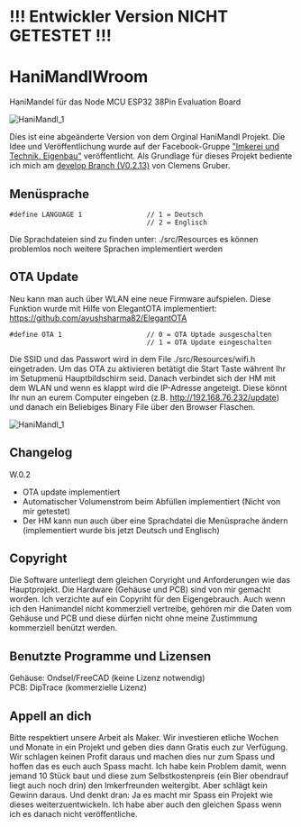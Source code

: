 # !!! Entwickler Version NICHT GETESTET !!!
# HaniMandlWroom
HaniMandel für das Node MCU ESP32 38Pin Evaluation Board<br>

![HaniMandl_1](./Hardware/Gehäuse/Bilder/HaniMandl_1.jpg)

Dies ist eine abgeänderte Version von dem Orginal HaniMandl Projekt. Die Idee und Veröffentlichung wurde auf der Facebook-Gruppe ["Imkerei und Technik. Eigenbau"](https://www.facebook.com/groups/139671009967454) veröffentlicht.
Als Grundlage für dieses Projekt bediente ich mich am [develop Branch (V0.2.13)](https://github.com/ClemensGruber/hani-mandl/tree/develop) von Clemens Gruber.

## Menüsprache
```
#define LANGUAGE 1                // 1 = Deutsch
                                  // 2 = Englisch
```
Die Sprachdateien sind zu finden unter: ./src/Resources
es können problemlos noch weitere Sprachen implementiert werden

## OTA Update
Neu kann man auch über WLAN eine neue Firmware aufspielen.
Diese Funktion wurde mit Hilfe von ElegantOTA implementiert: https://github.com/ayushsharma82/ElegantOTA
```
#define OTA 1                     // 0 = OTA Uptade ausgeschalten
                                  // 1 = OTA Update eingeschalten
```
Die SSID und das Passwort wird in dem File ./src/Resources/wifi.h eingetraden.
Um das OTA zu aktivieren betätigt die Start Taste währent Ihr im Setupmenü Hauptbildschirm seid. Danach verbindet sich der HM mit dem WLAN und wenn es klappt wird die IP-Adresse angeteigt.
Diese könnt Ihr nun an eurem Computer eingeben (z.B. http://192.168.76.232/update) und danach ein Beliebiges Binary File über den Browser Flaschen.  

![HaniMandl_1](./Hardware/Gehäuse/Bilder/OTA_1.jpg)





## Changelog
W.0.2
- OTA update implementiert
- Automatischer Volumenstrom beim Abfüllen implementiert (Nicht von mir getestet)
- Der HM kann nun auch über eine Sprachdatei die Menüsprache ändern (implementiert wurde bis jetzt Deutsch und Englisch)

## Copyright

Die Software unterliegt dem gleichen Coryright und Anforderungen wie das Hauptprojekt.
Die Hardware (Gehäuse und PCB) sind von mir gemacht worden. Ich verzichte auf ein Copyriht für den Eigengebrauch. Auch wenn ich den Hanimandel nicht kommerziell vertreibe, gehören mir die Daten vom Gehäuse und PCB und diese dürfen nicht ohne meine Zustimmung kommerziell benützt werden.

## Benutzte Programme und Lizensen

Gehäuse: Ondsel/FreeCAD (keine Lizenz notwendig)<br>
PCB: DipTrace (kommerzielle Lizenz)

## Appell an dich

Bitte respektiert unsere Arbeit als Maker. Wir investieren etliche Wochen und Monate in ein Projekt und geben dies dann Gratis euch zur Verfügung. Wir schlagen keinen Profit daraus und machen dies nur zum Spass und hoffen das es euch auch Spass macht. Ich habe kein Problem damit, wenn jemand 10 Stück baut und diese zum Selbstkostenpreis (ein Bier obendrauf liegt auch noch drin) den Imkerfreunden weitergibt. Aber schlägt kein Gewinn daraus.
Und denkt dran: Ja es macht mir Spass ein Projekt wie dieses weiterzuentwickeln. Ich habe aber auch den gleichen Spass wenn ich es danach nicht veröffentliche.

